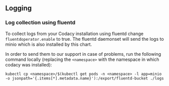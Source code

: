 ## Logging

### Log collection using fluentd

To collect logs from your Codacy installation using fluentd change `fluentdoperator.enable` to true.
The fluentd daemonset will send the logs to minio which is also installed by this chart.

In order to send them to our support in case of problems, run the following command locally (replacing the `<namespace>` with the namespace in which codacy was installed):

`kubectl cp <namespace>/$(kubectl get pods -n <namespace> -l app=minio -o jsonpath='{.items[*].metadata.name}'):/export/fluentd-bucket ./logs`